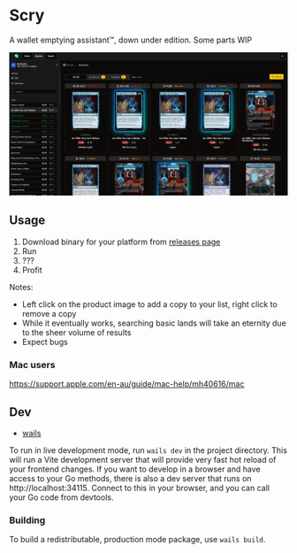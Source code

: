# Scry

A wallet emptying assistant™, down under edition. Some parts WIP

![preview](docs/screenshot.png)

## Usage

1. Download binary for your platform from [releases page](https://github.com/Regalias/scry/releases)
2. Run
3. ???
4. Profit

Notes:
- Left click on the product image to add a copy to your list, right click to remove a copy
- While it eventually works, searching basic lands will take an eternity due to the sheer volume of results
- Expect bugs

### Mac users

https://support.apple.com/en-au/guide/mac-help/mh40616/mac

## Dev

- [wails](https://wails.io/)

To run in live development mode, run `wails dev` in the project directory. This will run a Vite development
server that will provide very fast hot reload of your frontend changes. If you want to develop in a browser
and have access to your Go methods, there is also a dev server that runs on http://localhost:34115. Connect
to this in your browser, and you can call your Go code from devtools.

### Building

To build a redistributable, production mode package, use `wails build`.
